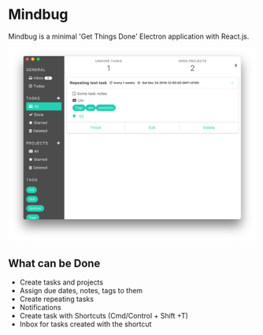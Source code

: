 # Mindbug

Mindbug is a minimal 'Get Things Done' Electron application with React.js.


![alt text](https://raw.githubusercontent.com/alexanderwe/Mindbug/master/README/current-state.png "Current application window")


## What can be Done
* Create tasks and projects
* Assign due dates, notes, tags to them
* Create repeating tasks
* Notifications
* Create task with Shortcuts (Cmd/Control + Shift +T)
* Inbox for tasks created with the shortcut
